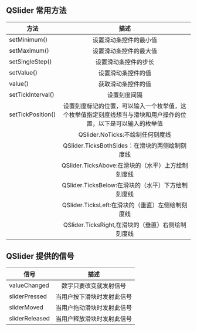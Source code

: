 ## QSlider 常用方法

| 方法 | 描述 | 
|-----|:-----:|
| setMinimum() | 设置滑动条控件的最小值 |
| setMaximum() | 设置滑动条控件的最大值 |
| setSingleStep() | 设置滑动条控件的步长 |
| setValue() | 设置滑动条控件的值 |
| value() | 获取滑动条控件的值 |
| setTickInterval() | 设置刻度间隔 |
| setTickPosition() | 设置刻度标记的位置，可以输入一个枚举值，这个枚举值指定刻度线想当与滑块和用户操作的位置，以下是可以输入的枚举值 |
| | QSlider.NoTicks:不绘制任何刻度线 |
| | QSlider.TicksBothSides：在滑块的两侧绘制刻度线 |
| | QSlider.TicksAbove:在滑块的（水平）上方绘制刻度线 |
| | QSlider.TicksBelow:在滑块的（水平）下方绘制刻度线 |
| | QSlider.TicksLeft:在滑块的（垂直）左侧绘制刻度线 |
| | QSlider.TicksRight,在滑块的（垂直）右侧绘制刻度线 |

## QSlider 提供的信号

| 信号 | 描述 | 
|-----|:-----:|
| valueChanged | 数字只要改变就发射信号 |
| sliderPressed | 当用户按下滑块时发射此信号 |
| sliderMoved | 当用户拖动滑块时发射此信号 |
| sliderReleased | 当用户释放滑块时发射此信号 |

